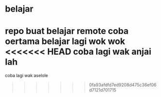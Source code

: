 # belajar
repo buat belajar remote coba oertama belajar lagi wok wok
<<<<<<< HEAD
coba lagi wak anjai lah 
=======
coba lagi wak aselole
>>>>>>> 0fa93afdfd7ed9208d475c36ef06d7121d701715
